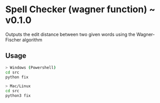 # Spell Checker (wagner function) ~ v0.1.0

Outputs the edit distance between two given words using the Wagner-Fischer algorithm

## Usage

```bash
> Windows (Powershell)
cd src
python fix

> Mac/Linux
cd src
python3 fix
```
